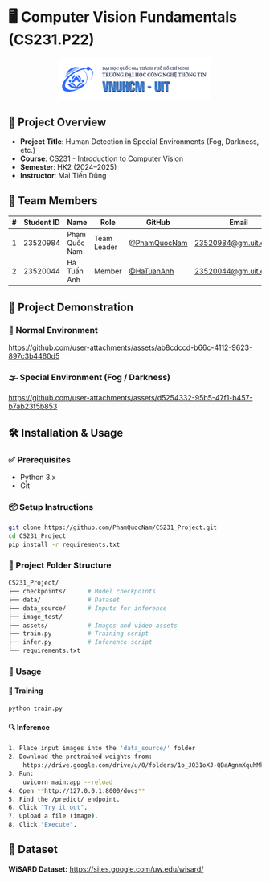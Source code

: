 # 🖥️ Computer Vision Fundamentals (CS231.P22)

<p align="center">
  <a href="https://www.uit.edu.vn/" title="University of Information Technology">
    <img src="./assets/img1.png" alt="University of Information Technology" width="300">
  </a>
</p>


## 📝 Project Overview

- **Project Title**: Human Detection in Special Environments (Fog, Darkness, etc.)
- **Course**: CS231 - Introduction to Computer Vision  
- **Semester**: HK2 (2024–2025)  
- **Instructor**: Mai Tiến Dũng  

## 👥 Team Members

| #  | Student ID | Name             | Role        | GitHub                                                | Email                     |
|----|------------|------------------|-------------|--------------------------------------------------------|---------------------------|
| 1  | 23520984   | Phạm Quốc Nam    | Team Leader | [@PhamQuocNam](https://github.com/PhamQuocNam)         | 23520984@gm.uit.edu.vn   |
| 2  | 23520044   | Hà Tuấn Anh      | Member      |    [@HaTuanAnh](https://github.com/tuananhpa)          | 23520044@gm.uit.edu.vn  |

## 🎥 Project Demonstration

### 🔆 Normal Environment



https://github.com/user-attachments/assets/ab8cdccd-b66c-4112-9623-897c3b4460d5



### 🌫️ Special Environment (Fog / Darkness)


https://github.com/user-attachments/assets/d5254332-95b5-47f1-b457-b7ab23f5b853


## 🛠️ Installation & Usage

### ✅ Prerequisites
- Python 3.x
- Git

### 📦 Setup Instructions

```bash
git clone https://github.com/PhamQuocNam/CS231_Project.git
cd CS231_Project
pip install -r requirements.txt
```

### 📁 Project Folder Structure
```bash
CS231_Project/
├── checkpoints/      # Model checkpoints
├── data/             # Dataset
├── data_source/      # Inputs for inference
├── image_test/       
├── assets/           # Images and video assets
├── train.py          # Training script
├── infer.py          # Inference script
└── requirements.txt
```

### 🚀 Usage
#### 🔧 Training
  ```bash
  python train.py
  ```

#### 🔍 Inference
```bash
1. Place input images into the 'data_source/' folder
2. Download the pretrained weights from:
    https://drive.google.com/drive/u/0/folders/1o_JQ31oXJ-QBaAgnmXquhMkuw7F6HWDk
3. Run:
    uvicorn main:app --reload
4. Open **http://127.0.0.1:8000/docs**
5. Find the /predict/ endpoint.
6. Click "Try it out".
7. Upload a file (image).
8. Click "Execute".
```

## 📂 Dataset
 **WiSARD Dataset:** https://sites.google.com/uw.edu/wisard/


